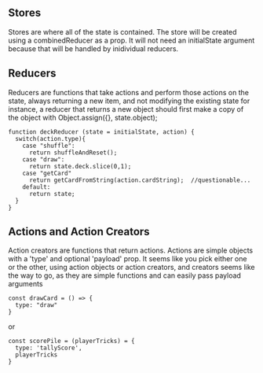 ## Stores

Stores are where all of the state is contained.  The store will be created using a combinedReducer as a prop.
It will not need an initialState argument because that will be handled by inidividual reducers.

## Reducers
Reducers are functions that take actions and perform those actions on the state, always returning a new item, and not modifying the existing state
for instance, a reducer that returns a new object should first make a copy of the object with Object.assign({}, state.object);

```
function deckReducer (state = initialState, action) {
  switch(action.type){
    case "shuffle":
      return shuffleAndReset();
    case "draw":
      return state.deck.slice(0,1);
    case "getCard"
      return getCardFromString(action.cardString);  //questionable...
    default:
      return state;
  }
}
```

## Actions and Action Creators
Action creators are functions that return actions. Actions are simple objects with a 'type' and optional 'payload' prop.
It seems like you pick either one or the other, using action objects or action creators, and creators seems like the way to go, as they are
simple functions and can easily pass payload arguments

```
const drawCard = () => {
  type: "draw"
}
```
or
```
const scorePile = (playerTricks) = {
  type: 'tallyScore',
  playerTricks
}
```